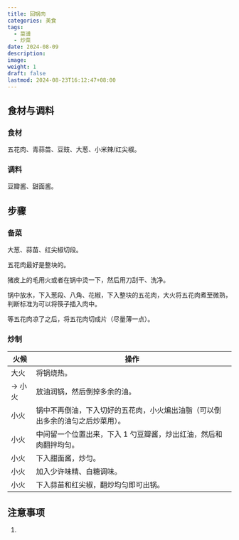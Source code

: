 ```yaml
---
title: 回锅肉
categories: 美食
tags:
  - 菜谱
  - 炒菜
date: 2024-08-09
description: 
image: 
weight: 1
draft: false
lastmod: 2024-08-23T16:12:47+08:00
---
```

## 食材与调料

### 食材

五花肉、青蒜苗、豆豉、大葱、小米辣/红尖椒。

### 调料

豆瓣酱、甜面酱。

## 步骤

### 备菜

大葱、蒜苗、红尖椒切段。

五花肉最好是整块的。

猪皮上的毛用火或者在锅中烫一下，然后用刀刮干、洗净。

锅中放水，下入葱段、八角、花椒，下入整块的五花肉，大火将五花肉煮至微熟，判断标准为可以将筷子插入肉中。

等五花肉凉了之后，将五花肉切成片（尽量薄一点）。

### 炒制

| 火候    | 操作                                      |
| ----- | --------------------------------------- |
| 大火    | 将锅烧热。                                   |
| -> 小火 | 放油润锅，然后倒掉多余的油。                          |
| 小火    | 锅中不再倒油，下入切好的五花肉，小火煸出油脂（可以倒出多余的油匀之后炒菜用）。 |
| 小火    | 中间留一个位置出来，下入 1 勺豆瓣酱，炒出红油，然后和肉翻拌均匀。      |
| 小火    | 下入甜面酱，炒匀。                               |
| 小火    | 加入少许味精、白糖调味。                            |
| 小火    | 下入蒜苗和红尖椒，翻炒均匀即可出锅。                      |

## 注意事项

1. 
